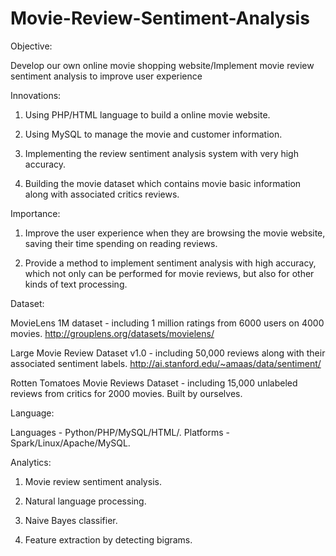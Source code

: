 # Movie-Review-Sentiment-Analysis
Objective: 

Develop our own online movie shopping website/Implement movie review sentiment analysis to improve user experience 

Innovations: 

1. Using PHP/HTML language to build a online movie website. 

2. Using MySQL to manage the movie and customer information. 

3. Implementing the review sentiment analysis system with very high accuracy. 

4. Building the movie dataset which contains movie basic information along with associated critics reviews. 

Importance: 

1. Improve the user experience when they are browsing the movie website, saving their time spending on reading reviews. 

2. Provide a method to implement sentiment analysis with high accuracy, which not only can be performed for movie reviews, but also for other kinds of text processing. 

Dataset:

MovieLens 1M dataset - including 1 million ratings from 6000 users on 4000 movies. 
http://grouplens.org/datasets/movielens/ 

Large Movie Review Dataset v1.0 - including 50,000 reviews along with their associated sentiment labels. http://ai.stanford.edu/~amaas/data/sentiment/ 

Rotten Tomatoes Movie Reviews Dataset - including 15,000 unlabeled reviews from critics for 2000 movies. Built by ourselves. 

Language:

Languages - Python/PHP/MySQL/HTML/. Platforms - Spark/Linux/Apache/MySQL. 

Analytics: 

1. Movie review sentiment analysis. 

2. Natural language processing. 

3. Naive Bayes classifier. 

4. Feature extraction by detecting bigrams.
